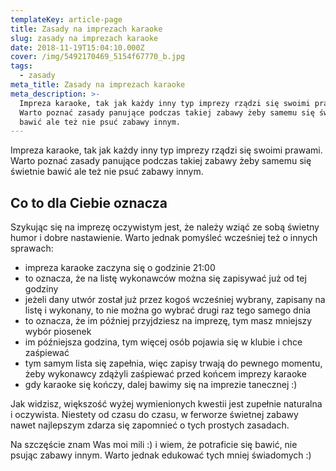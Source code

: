 ```yaml
---
templateKey: article-page
title: Zasady na imprezach karaoke
slug: zasady na imprezach karaoke
date: 2018-11-19T15:04:10.000Z
cover: /img/5492170469_5154f67770_b.jpg
tags:
  - zasady
meta_title: Zasady na imprezach karaoke
meta_description: >-
  Impreza karaoke, tak jak każdy inny typ imprezy rządzi się swoimi prawami.
  Warto poznać zasady panujące podczas takiej zabawy żeby samemu się świetnie
  bawić ale też nie psuć zabawy innym.
---
```

Impreza karaoke, tak jak każdy inny typ imprezy rządzi się swoimi prawami.
Warto poznać zasady panujące podczas takiej zabawy żeby samemu się świetnie
bawić ale też nie psuć zabawy innym.

## Co to dla Ciebie oznacza

Szykując się na imprezę oczywistym jest, że należy wziąć ze sobą świetny humor i dobre nastawienie. Warto jednak pomyśleć wcześniej też o innych sprawach:

* impreza karaoke zaczyna się o godzinie 21:00
* to oznacza, że na listę wykonawców można się zapisywać już od tej godziny
* jeżeli dany utwór został już przez kogoś wcześniej wybrany, zapisany na listę i wykonany, to nie można go wybrać drugi raz tego samego dnia
* to oznacza, że im później przyjdziesz na imprezę, tym masz mniejszy wybór piosenek
* im późniejsza godzina, tym więcej osób pojawia się w klubie i chce zaśpiewać
* tym samym lista się zapełnia, więc zapisy trwają do pewnego momentu, żeby wykonawcy zdążyli zaśpiewać przed końcem imprezy karaoke
* gdy karaoke się kończy, dalej bawimy się na imprezie tanecznej :)

Jak widzisz, większość wyżej wymienionych kwestii jest zupełnie naturalna i oczywista. Niestety od czasu do czasu, w ferworze świetnej zabawy nawet najlepszym zdarza się zapomnieć o tych prostych zasadach.

Na szczęście znam Was moi mili :) i wiem, że potraficie się bawić, nie psując zabawy innym. Warto jednak edukować tych mniej świadomych :)
